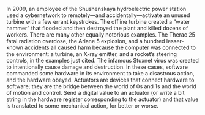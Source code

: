 In 2009, an employee of the Shushenskaya hydroelectric power station used a cybernetwork to remotely—and accidentally—activate an unused turbine with a few errant keystrokes. The offline turbine created a “water hammer” that flooded and then destroyed the plant and killed dozens of workers. There are many other equally notorious examples. The Therac 25 fatal radiation overdose, the Ariane 5 explosion, and a hundred lesser-known accidents all caused harm because the computer was connected to the environment: a turbine, an X-ray emitter, and a rocket’s steering controls, in the examples just cited. The infamous Stuxnet virus was created to intentionally cause damage and destruction. In these cases, software commanded some hardware in its environment to take a disastrous action, and the hardware obeyed. Actuators are devices that connect hardware to software; they are the bridge between the world of 0s and 1s and the world of motion and control. Send a digital value to an actuator (or write a bit string in the hardware register corresponding to the actuator) and that value is translated to some mechanical action, for better or worse.